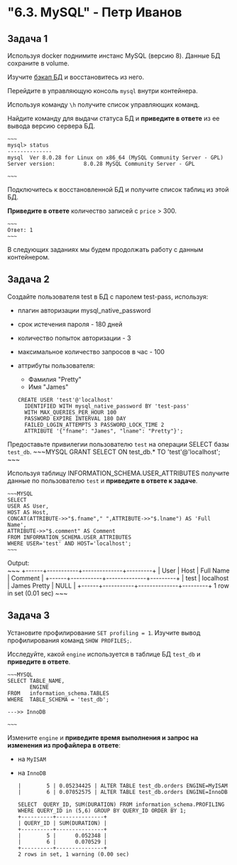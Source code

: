 <h1>"6.3. MySQL" - Петр Иванов</h1>

## Задача 1

Используя docker поднимите инстанс MySQL (версию 8). Данные БД сохраните в volume.

Изучите [бэкап БД](https://github.com/netology-code/virt-homeworks/tree/master/06-db-03-mysql/test_data) и 
восстановитесь из него.

Перейдите в управляющую консоль `mysql` внутри контейнера.

Используя команду `\h` получите список управляющих команд.

Найдите команду для выдачи статуса БД и **приведите в ответе** из ее вывода версию сервера БД.

	~~~
	mysql> status
	--------------
	mysql  Ver 8.0.28 for Linux on x86_64 (MySQL Community Server - GPL)
	Server version:         8.0.28 MySQL Community Server - GPL

	~~~

Подключитесь к восстановленной БД и получите список таблиц из этой БД.

**Приведите в ответе** количество записей с `price` > 300.

	~~~
	Ответ: 1
	~~~

В следующих заданиях мы будем продолжать работу с данным контейнером.


## Задача 2

Создайте пользователя test в БД c паролем test-pass, используя:
- плагин авторизации mysql_native_password
- срок истечения пароля - 180 дней 
- количество попыток авторизации - 3 
- максимальное количество запросов в час - 100
- аттрибуты пользователя:
    - Фамилия "Pretty"
    - Имя "James"

	~~~MYSQL
	CREATE USER 'test'@'localhost'
	  IDENTIFIED WITH mysql_native_password BY 'test-pass'
	  WITH MAX_QUERIES_PER_HOUR 100 
	  PASSWORD EXPIRE INTERVAL 180 DAY
	  FAILED_LOGIN_ATTEMPTS 3 PASSWORD_LOCK_TIME 2  
	  ATTRIBUTE '{"fname": "James", "lname": "Pretty"}';
	~~~


Предоставьте привилегии пользователю `test` на операции SELECT базы `test_db`.
	~~~MYSQL
	GRANT SELECT ON test_db.* TO 'test'@'localhost';
	~~~

    
Используя таблицу INFORMATION_SCHEMA.USER_ATTRIBUTES получите данные по пользователю `test` и 
**приведите в ответе к задаче**.
  
	~~~MYSQL
	SELECT
	USER AS User,
	HOST AS Host,
	CONCAT(ATTRIBUTE->>"$.fname"," ",ATTRIBUTE->>"$.lname") AS 'Full Name',
	ATTRIBUTE->>"$.comment" AS Comment
	FROM INFORMATION_SCHEMA.USER_ATTRIBUTES
	WHERE USER='test' AND HOST='localhost';
	~~~
  
Output:  
	~~~
	+------+-----------+--------------+---------+
	| User | Host      | Full Name    | Comment |
	+------+-----------+--------------+---------+
	| test | localhost | James Pretty | NULL    |
	+------+-----------+--------------+---------+
	1 row in set (0.01 sec)
	~~~

## Задача 3

Установите профилирование `SET profiling = 1`.
Изучите вывод профилирования команд `SHOW PROFILES;`.

Исследуйте, какой `engine` используется в таблице БД `test_db` и **приведите в ответе**.
  
	~~~MYSQL
	SELECT TABLE_NAME,
		   ENGINE
	FROM   information_schema.TABLES
	WHERE  TABLE_SCHEMA = 'test_db';

	--->> InnoDB

	~~~
  
Измените `engine` и **приведите время выполнения и запрос на изменения из профайлера в ответе**:
- на `MyISAM`
- на `InnoDB`
  
	~~~MYSQL
	|        5 | 0.05234425 | ALTER TABLE test_db.orders ENGINE=MyISAM
	|        6 | 0.07052575 | ALTER TABLE test_db.orders ENGINE=InnoDB
	~~~
  

	~~~MYSQL
	SELECT  QUERY_ID, SUM(DURATION) FROM information_schema.PROFILING WHERE QUERY_ID in (5,6) GROUP BY QUERY_ID ORDER BY 1;
	+----------+---------------+
	| QUERY_ID | SUM(DURATION) |
	+----------+---------------+
	|        5 |      0.052348 |
	|        6 |      0.070529 |
	+----------+---------------+
	2 rows in set, 1 warning (0.00 sec)
	~~~